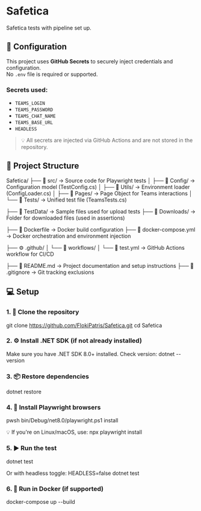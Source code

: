 # Safetica
Safetica tests with pipeline set up.

## 🔐 Configuration

This project uses **GitHub Secrets** to securely inject credentials and configuration.  
No `.env` file is required or supported.

### Secrets used:
- `TEAMS_LOGIN`
- `TEAMS_PASSWORD`
- `TEAMS_CHAT_NAME`
- `TEAMS_BASE_URL`
- `HEADLESS`

> 💡 All secrets are injected via GitHub Actions and are not stored in the repository.

## 📁 Project Structure

Safetica/
├── 📂 src/                         → Source code for Playwright tests
│   ├── 📁 Config/                  → Configuration model (TestConfig.cs)
│   ├── 📁 Utils/                   → Environment loader (ConfigLoader.cs)
│   ├── 📁 Pages/                   → Page Object for Teams interactions
│   └── 📁 Tests/                   → Unified test file (TeamsTests.cs)

├── 📁 TestData/                    → Sample files used for upload tests
├── 📁 Downloads/                   → Folder for downloaded files (used in assertions)

├── 🐳 Dockerfile                   → Docker build configuration
├── 🐳 docker-compose.yml           → Docker orchestration and environment injection

├── ⚙️ .github/
│   └── 📁 workflows/
│       └── 🧪 test.yml             → GitHub Actions workflow for CI/CD

├── 📄 README.md                    → Project documentation and setup instructions
├── 🚫 .gitignore                   → Git tracking exclusions

## 💻 Setup

### 1. 🧾 Clone the repository
git clone https://github.com/FlokiPatris/Safetica.git
cd Safetica

### 2. ⚙️ Install .NET SDK (if not already installed)
Make sure you have .NET SDK 8.0+ installed.
Check version:
dotnet --version

### 3. 📦 Restore dependencies
dotnet restore

### 4. 🧪 Install Playwright browsers
pwsh bin/Debug/net8.0/playwright.ps1 install

💡 If you're on Linux/macOS, use:
npx playwright install

### 5. ▶️ Run the test
dotnet test

Or with headless toggle:
HEADLESS=false dotnet test

### 6. 🐳 Run in Docker (if supported)
docker-compose up --build